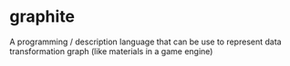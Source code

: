 # graphite
A programming / description language that can be use to represent data transformation graph (like materials in a game engine)
